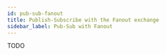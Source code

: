 ```yaml
---
id: pub-sub-fanout
title: Publish-Subscribe with the Fanout exchange
sidebar_label: Pub-Sub with Fanout
---
```


TODO